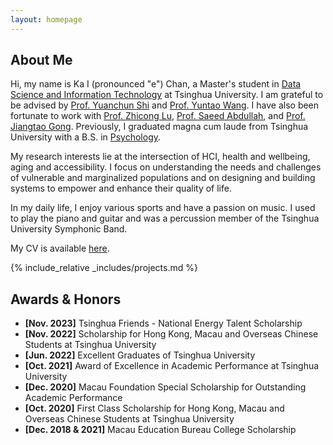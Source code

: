 ```yaml
---
layout: homepage
---
```


## About Me

Hi, my name is Ka I (pronounced "e") Chan, a Master's student in [Data Science and Information Technology](https://gix.tsinghua.edu.cn/en/) at Tsinghua University. I am grateful to be advised by [Prof. Yuanchun Shi](https://scholar.google.com/citations?user=TZm3-pwAAAAJ&hl=en) and [Prof. Yuntao Wang](https://pi.cs.tsinghua.edu.cn/lab/people/YuntaoWang/en/). 
I have also been fortunate to work with [Prof. Zhicong Lu](https://www.cs.cityu.edu.hk/~zhiconlu/), [Prof. Saeed Abdullah](https://saeedabdullah.com/), and [Prof. Jiangtao Gong](https://air.tsinghua.edu.cn/en/info/1046/1477.htm). 
Previously, I graduated magna cum laude from Tsinghua University with a B.S. in [Psychology](https://www.psych.tsinghua.edu.cn/xlxxen/).

My research interests lie at the intersection of HCI, health and wellbeing, aging and accessibility. I focus on understanding the needs and challenges of vulnerable and marginalized populations and on designing and building systems to empower and enhance their quality of life. 

In my daily life, I enjoy various sports and have a passion on music. I used to play the piano and guitar and was a percussion member of the Tsinghua University Symphonic Band.

My CV is available [here](assets\files\KaIChan_CV.pdf). 


{% include_relative _includes/projects.md %}


<!-- {% include_relative _includes/publications.md %} -->


<!-- ## Collaboration -->

<!-- - **[Feb. 2020]** Our paper about incremental learning is accepted to CVPR 2020.
- **[Feb. 2020]** We will host the ACM Multimedia Asia 2020 conference in Singapore!
- **[Sept. 2019]** Our paper about few-shot learning is accepted to NeurIPS 2019. -->
<!-- - **[Feb. 2023]** <a href="https://www.sciencedirect.com/science/article/pii/S089990072200346X" target="_blank">*Low muscle mass is associated with a higher risk of all–cause and cardiovascular disease–specific mortality in cancer survivors*</a> has been accepted by **Nutrition**.
- **[Aug. 2021]** <a href="https://www.jmcp.org/doi/full/10.18553/jmcp.2021.27.10.1482" target="_blank">*Validation of EHR medication fill data obtained through electronic linkage with pharmacies*</a> has been accepted by the **Journal of Managed Care & Specialty Pharmacy**.
- **[Jan. 2021]** <a href="https://onlinelibrary.wiley.com/doi/abs/10.1111/jocd.13486" target="_blank">*Quantitative evaluation of rejuvenation treatment of nasolabial fold wrinkles by regression model and 3D photography*</a> has been accepted by the **Journal of Cosmetic Dermatology**. -->


## Awards & Honors

- **[Nov. 2023]** Tsinghua Friends - National Energy Talent Scholarship
- **[Nov. 2022]** Scholarship for Hong Kong, Macau and Overseas Chinese Students at Tsinghua University
- **[Jun. 2022]** Excellent Graduates of Tsinghua University
- **[Oct. 2021]** Award of Excellence in Academic Performance at Tsinghua University
- **[Dec. 2020]** Macau Foundation Special Scholarship for Outstanding Academic Performance
- **[Oct. 2020]** First Class Scholarship for Hong Kong, Macau and Overseas Chinese Students at Tsinghua University
- **[Dec. 2018 & 2021]** Macau Education Bureau College Scholarship
